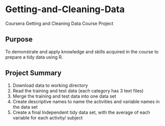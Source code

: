 # Getting-and-Cleaning-Data
Coursera Getting and Cleaning Data Course Project

## Purpose
To demonstrate and apply knowledge and skills acquired in the course to prepare a tidy data using R.

## Project Summary
1. Download data to working directory
2. Read the training and test data (each category has 3 text files)
3. Merge the training and test data into one data set
4. Create descriptive names to name the activities and variable names in the data set
5. Create a final Independent tidy data set, with the average of each variable for each activity/ subject




